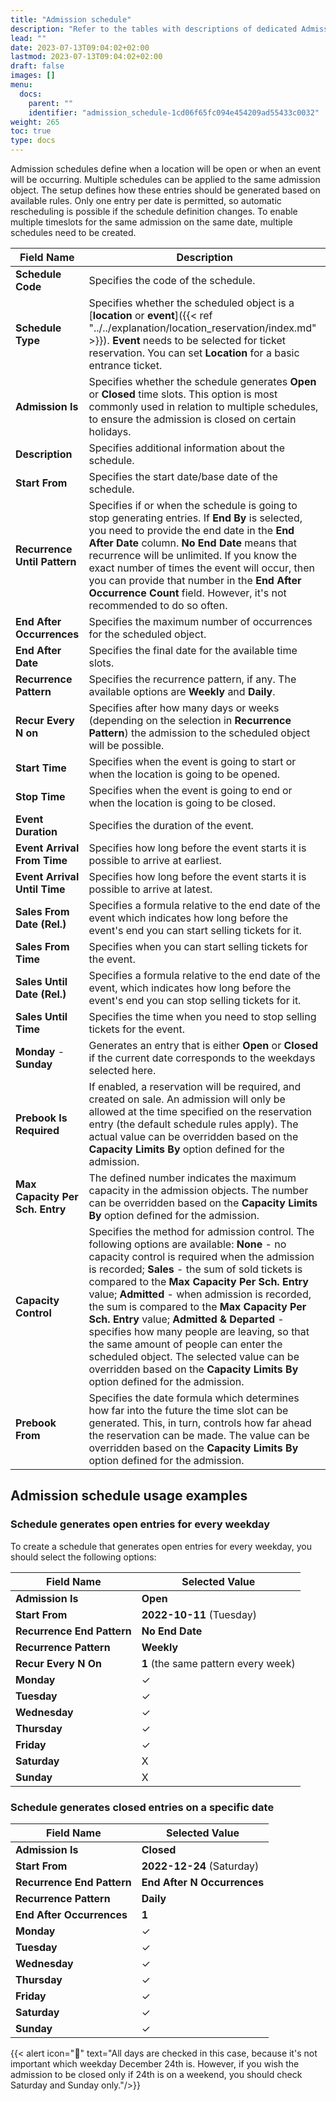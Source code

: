 ```yaml
---
title: "Admission schedule"
description: "Refer to the tables with descriptions of dedicated Admission Schedule fields."
lead: ""
date: 2023-07-13T09:04:02+02:00
lastmod: 2023-07-13T09:04:02+02:00
draft: false
images: []
menu:
  docs:
    parent: ""
    identifier: "admission_schedule-1cd06f65fc094e454209ad55433c0032"
weight: 265
toc: true
type: docs
---
```


Admission schedules define when a location will be open or when an event will be occurring. Multiple schedules can be applied to the same admission object. The setup defines how these entries should be generated based on available rules. Only one entry per date is permitted, so automatic rescheduling is possible if the schedule definition changes. To enable multiple timeslots for the same admission on the same date, multiple schedules need to be created.    


| Field Name      | Description |
| ----------- | ----------- |
| **Schedule Code** | Specifies the code of the schedule. | 
| **Schedule Type** | Specifies whether the scheduled object is a [**location** or **event**]({{< ref "../../explanation/location_reservation/index.md" >}}). **Event** needs to be selected for ticket reservation. You can set **Location** for a basic entrance ticket. | 
| **Admission Is** | Specifies whether the schedule generates **Open** or **Closed** time slots. This option is most commonly used in relation to multiple schedules, to ensure the admission is closed on certain holidays. |
| **Description** | Specifies additional information about the schedule. |
| **Start From** | Specifies the start date/base date of the schedule. |
| **Recurrence Until Pattern** | Specifies if or when the schedule is going to stop generating entries. If **End By** is selected, you need to provide the end date in the **End After Date** column. **No End Date** means that recurrence will be unlimited. If you know the exact number of times the event will occur, then you can provide that number in the **End After Occurrence Count** field. However, it's not recommended to do so often. |
| **End After Occurrences** | Specifies the maximum number of occurrences for the scheduled object. |
| **End After Date** | Specifies the final date for the available time slots. |
| **Recurrence Pattern** | Specifies the recurrence pattern, if any. The available options are **Weekly** and **Daily**. |
| **Recur Every N on** | Specifies after how many days or weeks (depending on the selection in **Recurrence Pattern**) the admission to the scheduled object will be possible. |
| **Start Time** | Specifies when the event is going to start or when the location is going to be opened. |
| **Stop Time** | Specifies when the event is going to end or when the location is going to be closed. | 
| **Event Duration** | Specifies the duration of the event. |
| **Event Arrival From Time** | Specifies how long before the event starts it is possible to arrive at earliest. |
| **Event Arrival Until Time** | Specifies how long before the event starts it is possible to arrive at latest. | 
| **Sales From Date (Rel.)** | Specifies a formula relative to the end date of the event which indicates how long before the event's end you can start selling tickets for it. |
| **Sales From Time** | Specifies when you can start selling tickets for the event. | 
| **Sales Until Date (Rel.)** | Specifies a formula relative to the end date of the event, which indicates how long before the event's end you can stop selling tickets for it. |
| **Sales Until Time** | Specifies the time when you need to stop selling tickets for the event. |
| **Monday** - **Sunday** | Generates an entry that is either **Open** or **Closed** if the current date corresponds to the weekdays selected here. |
| **Prebook Is Required** | If enabled, a reservation will be required, and created on sale. An admission will only be allowed at the time specified on the reservation entry (the default schedule rules apply). The actual value can be overridden based on the **Capacity Limits By** option defined for the admission. |
| **Max Capacity Per Sch. Entry** | The defined number indicates the maximum capacity in the admission objects. The number can be overridden based on the **Capacity Limits By** option defined for the admission. |
| **Capacity Control** | Specifies the method for admission control. The following options are available: **None** - no capacity control is required when the admission is recorded; **Sales** - the sum of sold tickets is compared to the **Max Capacity Per Sch. Entry** value; **Admitted** - when admission is recorded, the sum is compared to the **Max Capacity Per Sch. Entry** value; **Admitted & Departed** - specifies how many people are leaving, so that the same amount of people can enter the scheduled object. The selected value can be overridden based on the **Capacity Limits By** option defined for the admission. |
| **Prebook From** | Specifies the date formula which determines how far into the future the time slot can be generated. This, in turn, controls how far ahead the reservation can be made. The value can be overridden based on the **Capacity Limits By** option defined for the admission. |

## Admission schedule usage examples

### Schedule generates open entries for every weekday

To create a schedule that generates open entries for every weekday, you should select the following options:


| Field Name      | Selected Value |
| ----------- | ----------- |
| **Admission Is** | **Open** |
| **Start From** | **2022-10-11** (Tuesday) |
| **Recurrence End Pattern** | **No End Date** |
| **Recurrence Pattern** | **Weekly** |
| **Recur Every N On** | **1** (the same pattern every week) |
| **Monday** | ✓ |
| **Tuesday** | ✓ |
| **Wednesday** | ✓ |
| **Thursday** | ✓ |
| **Friday** | ✓ |
| **Saturday** | X |
| **Sunday** | X |

### Schedule generates closed entries on a specific date

| Field Name      | Selected Value |
| ----------- | ----------- |
| **Admission Is** | **Closed** |
| **Start From** | **2022-12-24** (Saturday) |
| **Recurrence End Pattern** | **End After N Occurrences** |
| **Recurrence Pattern** | **Daily** |
| **End After Occurrences** | **1** |
| **Monday** | ✓ |
| **Tuesday** | ✓ |
| **Wednesday** | ✓ |
| **Thursday** | ✓ |
| **Friday** | ✓ |
| **Saturday** | ✓ |
| **Sunday** | ✓ |


{{< alert icon="📝" text="All days are checked in this case, because it's not important which weekday December 24th is. However, if you wish the admission to be closed only if 24th is on a weekend, you should check Saturday and Sunday only."/>}}
